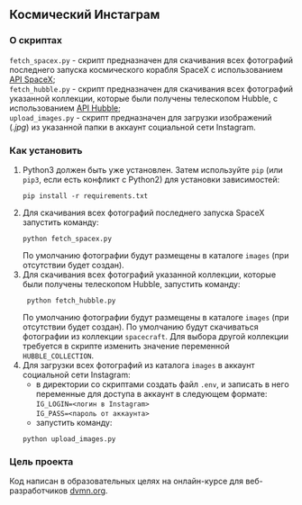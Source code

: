 ## Космический Инстаграм
### О скриптах
`fetch_spacex.py` - скрипт предназначен для скачивания всех фотографий последнего запуска
космического корабля SpaceX с использованием [API SpaceX](https://github.com/r-spacex/SpaceX-API);  
`fetch_hubble.py` - скрипт предназначен для скачивания всех фотографий указанной коллекции,
которые были получены телескопом Hubble, с использованием [API Hubble](http://hubblesite.org/api/documentation);  
`upload_images.py` - скрипт предназначен для загрузки изображений (*.jpg*) из указанной папки в аккаунт социальной
сети Instagram.

### Как установить

1. Python3 должен быть уже установлен. 
Затем используйте `pip` (или `pip3`, если есть конфликт с Python2) для установки зависимостей:
    ```console
    pip install -r requirements.txt
    ```
2. Для скачивания всех фотографий последнего запуска SpaceX запустить команду:
    ```console
    python fetch_spacex.py
    ```
   По умолчанию фотографии будут размещены в каталоге `images` (при отсутствии будет создан).
3. Для скачивания всех фотографий указанной коллекции, которые были получены телескопом Hubble, 
    запустить команду:
   ```console
    python fetch_hubble.py
    ```
    По умолчанию фотографии будут размещены в каталоге `images` (при отсутствии будет создан). По умолчанию 
    будут скачиваться фотографии из коллекции `spacecraft`. Для выбора другой коллекции 
    требуется в скрипте изменить значение переменной `HUBBLE_COLLECTION`.
4. Для загрузки всех фотографий из каталога `images` в аккаунт социальной сети Instagram:
    * в директории со скриптами создать файл `.env`, и записать в него переменные для доступа в аккаунт
    в следующем формате:  
      `IG_LOGIN=<логин в Instagram>`  
      `IG_PASS=<пароль от аккаунта>`
    * запустить команду:
    ```console
    python upload_images.py
    ```
### Цель проекта

Код написан в образовательных целях на онлайн-курсе для веб-разработчиков [dvmn.org](https://dvmn.org/).